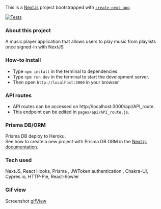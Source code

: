 This is a [Next.js](https://nextjs.org/) project bootstrapped with [`create-next-app`](https://github.com/vercel/next.js/tree/canary/packages/create-next-app).


[![Tests](https://github.com/stefan22/mbox/actions/workflows/tests.yml/badge.svg?branch=main)](https://github.com/stefan22/mbox/actions/workflows/tests.yml)



### About this project
A music player application that allows users to play music from playlists once signed-in with NextJS   



###  How-to install

- Type `npm install` in the terminal to dependencies.    
- Type `npm run dev` in the terminal to start the development server.    
- Then open `http://localhost:3000` in  your browser

### API routes

- API routes can be accessed on http://localhost:3000/api/API_route.        
- This endpoint can be edited in `pages/api/API_route.js`.

### Prisma DB/ORM

Prisma DB deploy to Heroku.  
See how to create a new project with Prisma DB ORM in the [Next.js documentation](https://nextjs.org/docs/basic-features/databases/prisma).

### Tech used
NextJS, React Hooks, Prisma , JWToken authentication , Chakra-UI, Cypres.io, HTTP-Pie, React-howler

### Gif view 

Screenshot [gifView](assets/appGIF.gif)
